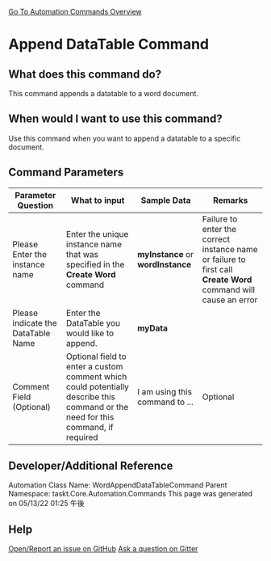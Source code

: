 <!--TITLE: Append DataTable Command -->
<!-- SUBTITLE: a command in the Word Commands group. -->
[Go To Automation Commands Overview](/automation-commands.md)


# Append DataTable Command


## What does this command do?
This command appends a datatable to a word document.


## When would I want to use this command?
Use this command when you want to append a datatable to a specific document.


## Command Parameters
| Parameter Question   	| What to input  	|  Sample Data 	| Remarks  	|
| ---                    | ---               | ---           | ---       |
|Please Enter the instance name|Enter the unique instance name that was specified in the **Create Word** command|**myInstance** or **wordInstance**|Failure to enter the correct instance name or failure to first call **Create Word** command will cause an error|
|Please indicate the DataTable Name|Enter the DataTable you would like to append.|**myData**||
|Comment Field (Optional)|Optional field to enter a custom comment which could potentially describe this command or the need for this command, if required|I am using this command to ...|Optional|








## Developer/Additional Reference
Automation Class Name: WordAppendDataTableCommand
Parent Namespace: taskt.Core.Automation.Commands
This page was generated on 05/13/22 01:25 午後


## Help
[Open/Report an issue on GitHub](https://github.com/saucepleez/taskt/issues/new)
[Ask a question on Gitter](https://gitter.im/taskt-rpa/Lobby)
